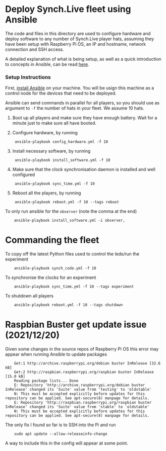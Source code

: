 # Deploy Synch.Live fleet using Ansible

The code and files in this directory are used to configure hardware and deploy software to any number of Synch.Live player hats, assuming they have been setup with Raspberry Pi OS, an IP and hostname, network connection and SSH access.

A detailed explanation of what is being setup, as well as a quick introduction to concepts in Ansible, can be read [here](https://mis.pm/synch-live-part-4#player-deploy).

### Setup Instructions

First, [install Ansible](https://docs.ansible.com/ansible/latest/installation_guide/intro_installation.html#installation-guide) on your machine. You will be usign this machine as a control node for the devices that need to be deployed.

Ansible can send commands in parallel for all players, so you should use as argument to `-f` the number of hats in your fleet. We assume 10 hats.

1. Boot up all players and make sure they have enough battery. Wait for a minute just to make sure all have booted.
2. Configure hardware, by running

        ansible-playbook config_hardware.yml -f 10

3. Install necessary software, by running

        ansible-playbook install_software.yml -f 10

4. Make sure that the clock synchronisation daemon is installed and well configured

        ansible-playbook sync_time.yml -f 10

5. Reboot all the players, by running

        ansible-playbook reboot.yml -f 10 --tags reboot


To only run ansible for the `observer` (note the comma at the end)

        ansible-playbook install_software.yml -i observer,


# Commanding the fleet

To copy off the latest Python files used to control the leds/run the experiment

        ansible-playbook synch_code.yml -f 10


To synchronise the clocks for an experiment

        ansible-playbook sync_time.yml -f 10 --tags experiment


To shutdown all players

        ansible-playbook reboot.yml -f 10 --tags shutdown


# Raspbian Buster get update issue (2021/12/20)

Given some changes in the source repos of Raspberry Pi OS this error may appear when 
running Ansible to update packages

        Get:1 http://archive.raspberrypi.org/debian buster InRelease [32.6 kB]
        Get:2 http://raspbian.raspberrypi.org/raspbian buster InRelease [15.0 kB]
        Reading package lists... Done
        E: Repository 'http://archive.raspberrypi.org/debian buster InRelease' changed its 'Suite' value from 'testing' to 'oldstable'
        N: This must be accepted explicitly before updates for this repository can be applied. See apt-secure(8) manpage for details.
        E: Repository 'http://raspbian.raspberrypi.org/raspbian buster InRelease' changed its 'Suite' value from 'stable' to 'oldstable'
        N: This must be accepted explicitly before updates for this repository can be applied. See apt-secure(8) manpage for details.


The only fix I found so far is to SSH into the Pi and run

        sudo apt update --allow-releaseinfo-change

A way to include this in the config will appear at some point.
